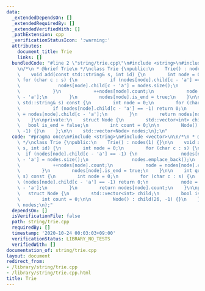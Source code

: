 ```yaml
---
data:
  _extendedDependsOn: []
  _extendedRequiredBy: []
  _extendedVerifiedWith: []
  _pathExtension: cpp
  _verificationStatusIcon: ':warning:'
  attributes:
    document_title: Trie
    links: []
  bundledCode: "#line 2 \"string/trie.cpp\"\n#include <string>\n#include <vector>\n\
    \n/*\n * @brief Trie\n */\nclass Trie {\npublic:\n    Trie() : nodes(1) {}\n\n\
    \    void add(const std::string& s, int id) {\n        int node = 0;\n       \
    \ for (char c : s) {\n            if (nodes[node].child[c - 'a'] == -1) {\n  \
    \              nodes[node].child[c - 'a'] = nodes.size();\n                nodes.emplace_back();\n\
    \            }\n            ++nodes[node].count;\n            node = nodes[node].child[c\
    \ - 'a'];\n        }\n        nodes[node].is_end = true;\n    }\n\n    int query(const\
    \ std::string& s) const {\n        int node = 0;\n        for (char c : s) {\n\
    \            if (nodes[node].child[c - 'a'] == -1) return 0;\n            node\
    \ = nodes[node].child[c - 'a'];\n        }\n        return nodes[node].count;\n\
    \    }\n\nprivate:\n    struct Node {\n        std::vector<int> child;\n     \
    \   bool is_end = false;\n        int count = 0;\n\n        Node() : child(26,\
    \ -1) {}\n    };\n\n    std::vector<Node> nodes;\n};\n"
  code: "#pragma once\n#include <string>\n#include <vector>\n\n/*\n * @brief Trie\n\
    \ */\nclass Trie {\npublic:\n    Trie() : nodes(1) {}\n\n    void add(const std::string&\
    \ s, int id) {\n        int node = 0;\n        for (char c : s) {\n          \
    \  if (nodes[node].child[c - 'a'] == -1) {\n                nodes[node].child[c\
    \ - 'a'] = nodes.size();\n                nodes.emplace_back();\n            }\n\
    \            ++nodes[node].count;\n            node = nodes[node].child[c - 'a'];\n\
    \        }\n        nodes[node].is_end = true;\n    }\n\n    int query(const std::string&\
    \ s) const {\n        int node = 0;\n        for (char c : s) {\n            if\
    \ (nodes[node].child[c - 'a'] == -1) return 0;\n            node = nodes[node].child[c\
    \ - 'a'];\n        }\n        return nodes[node].count;\n    }\n\nprivate:\n \
    \   struct Node {\n        std::vector<int> child;\n        bool is_end = false;\n\
    \        int count = 0;\n\n        Node() : child(26, -1) {}\n    };\n\n    std::vector<Node>\
    \ nodes;\n};"
  dependsOn: []
  isVerificationFile: false
  path: string/trie.cpp
  requiredBy: []
  timestamp: '2020-10-24 00:03:03+09:00'
  verificationStatus: LIBRARY_NO_TESTS
  verifiedWith: []
documentation_of: string/trie.cpp
layout: document
redirect_from:
- /library/string/trie.cpp
- /library/string/trie.cpp.html
title: Trie
---
```

